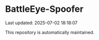 # BattleEye-Spoofer

Last updated: 2025-07-02 18:18:07

This repository is automatically maintained.
